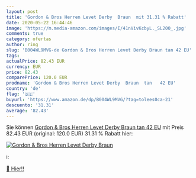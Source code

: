 ```yaml
---
layout: post
title: 'Gordon & Bros Herren Levet Derby  Braun  mit 31.31 % Rabatt'
date: 2020-05-22 16:44:46
image: 'https://m.media-amazon.com/images/I/41nVivKcbyL._SL200_.jpg'
comments: true
category: ofertas
author: ring
slug: 'B004WL9MVG-de Gordon & Bros Herren Levet Derby Braun tan 42 EU'
tags: 
actualPrice: 82.43 EUR
currency: EUR
price: 82.43
comparePrice: 120.0 EUR
prodname: 'Gordon & Bros Herren Levet Derby  Braun  tan   42 EU'
country: 'de'
flag: '🇩🇪'
buyurl: 'https://www.amazon.de/dp/B004WL9MVG/?tag=tolees0ca-21'
descuento: '31.31'
average: '82.43'
---
```


Sie können [Gordon & Bros Herren Levet Derby  Braun  tan   42 EU](https://www.amazon.de/dp/B004WL9MVG/?tag=tolees0ca-21) mit Preis 82.43 EUR (original: 120.0 EUR) 31.31 % Rabatt hier:

[![Gordon & Bros Herren Levet Derby  Braun ](https://m.media-amazon.com/images/I/41nVivKcbyL._SL200_.jpg)](https://www.amazon.de/dp/B004WL9MVG/?tag=tolees0ca-21)

ℹ️:


[🛒 Hier!!](https://www.amazon.de/dp/B004WL9MVG/?tag=tolees0ca-21)
